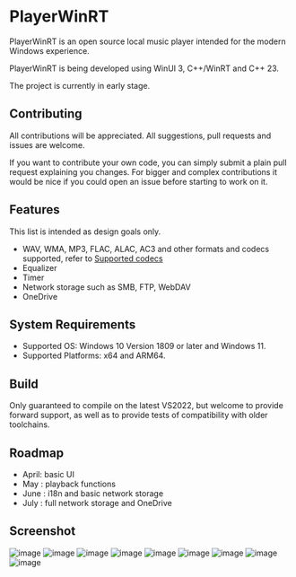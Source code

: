 # PlayerWinRT

PlayerWinRT is an open source local music player intended for the modern Windows experience.

PlayerWinRT is being developed using WinUI 3, C++/WinRT and C++ 23.

The project is currently in early stage.

## Contributing

All contributions will be appreciated. All suggestions, pull requests and issues are welcome.

If you want to contribute your own code, you can simply submit a plain pull request explaining you changes.
For bigger and complex contributions it would be nice if you could open an issue before starting to work on it.

## Features

This list is intended as design goals only.

- WAV, WMA, MP3, FLAC, ALAC, AC3 and other formats and codecs supported, refer to [Supported codecs](https://learn.microsoft.com/zh-cn/windows/uwp/audio-video-camera/supported-codecs)
- Equalizer
- Timer
- Network storage such as SMB, FTP, WebDAV
- OneDrive

## System Requirements

- Supported OS: Windows 10 Version 1809 or later and Windows 11.
- Supported Platforms: x64 and ARM64.

## Build

Only guaranteed to compile on the latest VS2022, but welcome to provide forward support, as well as to provide tests of compatibility with older toolchains.

## Roadmap

- April: basic UI
- May  :  playback functions
- June   : i18n and basic network storage
- July : full network storage and OneDrive

## Screenshot

![image](https://github.com/YexuanXiao/PlayerWinRT/assets/20025591/b6eadd18-7a32-462d-8543-95bf26b282ab)
![image](https://github.com/YexuanXiao/PlayerWinRT/assets/20025591/dfda3582-fdcb-4b65-b4df-56a02327ba8b)
![image](https://github.com/YexuanXiao/PlayerWinRT/assets/20025591/f07aed58-6d8e-464a-85d2-f4fc16cc7884)
![image](https://github.com/YexuanXiao/PlayerWinRT/assets/20025591/f02a86ba-afc3-4b64-8b49-da281f2a67c6)
![image](https://github.com/YexuanXiao/PlayerWinRT/assets/20025591/b086d54c-fdb2-420a-bf3e-fba4913159ea)
![image](https://github.com/YexuanXiao/PlayerWinRT/assets/20025591/dd624693-4bc8-4bc2-81ac-33fe2b91f3d4)
![image](https://github.com/YexuanXiao/PlayerWinRT/assets/20025591/63f4d109-0645-4268-a76d-dd082b2f560d)
![image](https://github.com/YexuanXiao/PlayerWinRT/assets/20025591/2d46d20e-c36a-4cff-9204-a9dfb462259e)
![image](https://github.com/YexuanXiao/PlayerWinRT/assets/20025591/7ca063a2-c90b-4dde-98cb-7976cf3f2b47)
